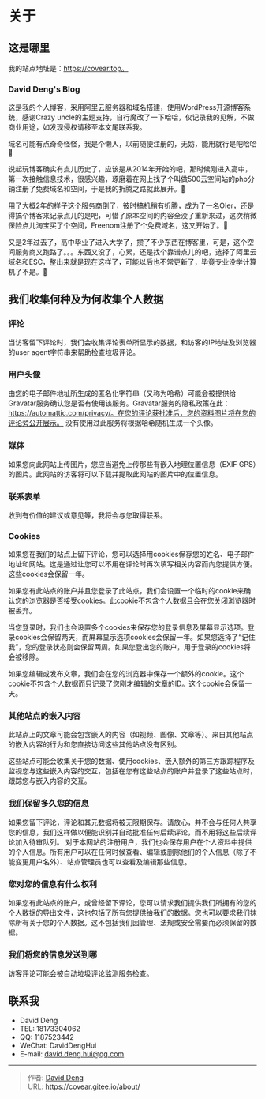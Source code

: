 # 关于



## 这是哪里

我的站点地址是：https://covear.top。

### David Deng's Blog

这是我的个人博客，采用阿里云服务器和域名搭建，使用WordPress开源博客系统，感谢Crazy uncle的主题支持，自行魔改了一下哈哈，仅记录我的见解，不做商业用途，如发现侵权请移至本文尾联系我。

域名可能有点奇奇怪怪，我是个懒人，以前随便注册的，无妨，能用就行是吧哈哈🤣

说起玩博客确实有点儿历史了，应该是从2014年开始的吧，那时候刚进入高中，第一次接触信息技术，很感兴趣，琢磨着在网上找了个叫做500云空间站的php分销注册了免费域名和空间，于是我的折腾之路就此展开。🤔

用了大概2年的样子这个服务商倒了，彼时搞机稍有折腾，成为了一名OIer，还是得搞个博客来记录点儿的是吧，可惜了原本空间的内容全没了重新来过，这次稍微保险点儿淘宝买了个空间，Freenom注册了个免费域名，这又开始了。😤

又是2年过去了，高中毕业了进入大学了，攒了不少东西在博客里，可是，这个空间服务商又跑路了。。。东西又没了，心累，还是找个靠谱点儿的吧，选择了阿里云域名和ESC，整出来就是现在这样了，可能以后也不常更新了，毕竟专业没学计算机了不是。🤯

## 我们收集何种及为何收集个人数据

### 评论

当访客留下评论时，我们会收集评论表单所显示的数据，和访客的IP地址及浏览器的user agent字符串来帮助检查垃圾评论。

### 用户头像

由您的电子邮件地址所生成的匿名化字符串（又称为哈希）可能会被提供给Gravatar服务确认您是否有使用该服务。Gravatar服务的隐私政策在此：https://automattic.com/privacy/。在您的评论获批准后，您的资料图片将在您的评论旁公开展示。
没有使用过此服务将根据哈希随机生成一个头像。

### 媒体

如果您向此网站上传图片，您应当避免上传那些有嵌入地理位置信息（EXIF GPS）的图片。此网站的访客将可以下载并提取此网站的图片中的位置信息。

### 联系表单

收到有价值的建议或意见等，我将会与您取得联系。

### Cookies

如果您在我们的站点上留下评论，您可以选择用cookies保存您的姓名、电子邮件地址和网站。这是通过让您可以不用在评论时再次填写相关内容而向您提供方便。这些cookies会保留一年。

如果您有此站点的账户并且您登录了此站点，我们会设置一个临时的cookie来确认您的浏览器是否接受cookies。此cookie不包含个人数据且会在您关闭浏览器时被丢弃。

当您登录时，我们也会设置多个cookies来保存您的登录信息及屏幕显示选项。登录cookies会保留两天，而屏幕显示选项cookies会保留一年。如果您选择了“记住我”，您的登录状态则会保留两周。如果您登出您的账户，用于登录的cookies将会被移除。

如果您编辑或发布文章，我们会在您的浏览器中保存一个额外的cookie。这个cookie不包含个人数据而只记录了您刚才编辑的文章的ID。这个cookie会保留一天。

### 其他站点的嵌入内容

此站点上的文章可能会包含嵌入的内容（如视频、图像、文章等）。来自其他站点的嵌入内容的行为和您直接访问这些其他站点没有区别。

这些站点可能会收集关于您的数据、使用cookies、嵌入额外的第三方跟踪程序及监视您与这些嵌入内容的交互，包括在您有这些站点的账户并登录了这些站点时，跟踪您与嵌入内容的交互。

### 我们保留多久您的信息

如果您留下评论，评论和其元数据将被无限期保存。请放心，并不会与任何人共享您的信息，我们这样做以便能识别并自动批准任何后续评论，而不用将这些后续评论加入待审队列。
对于本网站的注册用户，我们也会保存用户在个人资料中提供的个人信息。所有用户可以在任何时候查看、编辑或删除他们的个人信息（除了不能变更用户名外）、站点管理员也可以查看及编辑那些信息。

### 您对您的信息有什么权利

如果您有此站点的账户，或曾经留下评论，您可以请求我们提供我们所拥有的您的个人数据的导出文件，这也包括了所有您提供给我们的数据。您也可以要求我们抹除所有关于您的个人数据。这不包括我们因管理、法规或安全需要而必须保留的数据。

### 我们将您的信息发送到哪

访客评论可能会被自动垃圾评论监测服务检查。

## 联系我
- David Deng
- TEL: 18173304062
- QQ: 1187523442
- WeChat: DavidDengHui
- E-mail: david.deng.hui@qq.com

---

> 作者: [David Deng](https://covear.top/)  
> URL: https://covear.gitee.io/about/  


